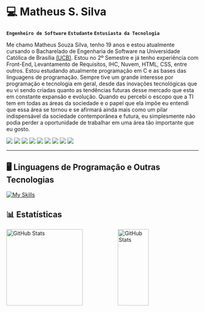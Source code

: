 # 💻 Matheus S. Silva

**`Engenheiro de Software`** **`Estudante`** **`Entusiasta da Tecnologia`**

Me chamo Matheus Souza Silva, tenho 19 anos e estou atualmente cursando o Bacharelado de Engenharia de Software na Universidade Católica de Brasília [(UCB)](https://ucb.catolica.edu.br/). Estou no 2º Semestre e já tenho experiência com Front-End, Levantamento de Requisitos, IHC, Nuvem, HTML, CSS, entre outros. Estou estudando atualmente programação em C e as bases das linguagens de programação. Sempre tive um grande interesse por programação e tecnologia em geral, desde das inovações tecnológicas que eu vi sendo criadas quanto as tendências futuras desse mercado que esta em constante expansão e evolução. Quando eu percebi o escopo que a TI tem em todas as áreas da sociedade e o papel que ela impõe eu entendi que essa área se tornou e se afirmará ainda mais como um pilar indispensável da sociedade contemporânea e futura, eu simplesmente não podia perder a oportunidade de trabalhar em uma área tão importante que eu gosto.

<p align="left">
    <a href="www.linkedin.com/in/matheussilvasoftware/"><img src="https://img.shields.io/badge/LinkedIn-0077B5?style=for-the-badge&logo=linkedin&logoColor=white"/></a>
    <a href="https://www.instagram.com/matheus_souzay/"><img src="https://img.shields.io/badge/Instagram-E4405F?style=for-the-badge&logo=instagram&logoColor=white"/></a>
    <a href="#"><img src="https://img.shields.io/badge/Firefox-FF7139?style=for-the-badge&logo=Firefox-Browser&logoColor=white"/></a>
    <a href="#"><img src="https://img.shields.io/badge/figma-%23F24E1E.svg?style=for-the-badge&logo=figma&logoColor=white"/></a>
    <a href="#"><img src="https://img.shields.io/badge/Canva-%2300C4CC.svg?style=for-the-badge&logo=Canva&logoColor=white"/></a>
    <a href="#"><img src="https://img.shields.io/badge/Visual%20Studio%20Code-0078d7.svg?style=for-the-badge&logo=visual-studio-code&logoColor=white"/></a>
    <a href="https://open.spotify.com/user/mattheussolux?si=4263d24cd8ee4142"><img src="https://img.shields.io/badge/Spotify-1ED760?style=for-the-badge&logo=spotify&logoColor=white"/></a>
    <a href="#"><img src="https://img.shields.io/badge/Windows%2011-%230079d5.svg?style=for-the-badge&logo=Windows%2011&logoColor=white"/></a>
    <a href="#"><img src="https://img.shields.io/badge/Notion-%23000000.svg?style=for-the-badge&logo=notion&logoColor=white"/></a>
</p>

--- 

## 🖥️ Linguagens de Programação e Outras Tecnologias

[![My Skills](https://skillicons.dev/icons?i=html,css,js,c,arduino,powershell,figma,github,linkedin,notion,vercel,vscode,windows)](https://skillicons.dev)

## 📊 Estatísticas

<img
    align="left"
    alt="GitHub Stats"
    height="200px"
    style="padding-right: 10px"
    src="https://github-readme-stats.vercel.app/api?username=Matheus-Souza-Silva&show_icons=true&theme=github_dark_dimmed&locale=pt-br"
/>

<img
    align="right"
    alt="GitHub Stats"
    height="200px"
    width="40%"
    style="padding-right: 10px"
    src="https://github-readme-stats.vercel.app/api/top-langs/?username=Matheus-Souza-Silva&show_icons=true&theme=github_dark_dimmed&custom_title=Tecnologias&langs_count=7"
/>
